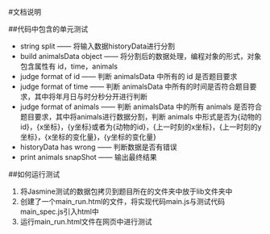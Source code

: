 #文档说明

##代码中包含的单元测试
- string split —— 将输入数据historyData进行分割
- build animalsData object —— 将分割后的数据处理，编程对象的形式，对象包含属性有 id，time，animals
- judge format of id —— 判断 animalsData 中所有的 id 是否题目要求
- judge format of time —— 判断 animalsData 中所有的时间是否符合题目要求，其中将年月日与时分秒分开进行判断
- judge format of animals —— 判断 animalsData 中的所有 animals 是否符合题目要求，其中将animals进行数据分割，判断 animals 中形式是否为{动物的id}，{x坐标}，{y坐标}或者为{动物的id}，{上一时刻的x坐标}，{上一时刻的y坐标}，{x坐标的变化量}，{y坐标的变化量}
- historyData has wrong —— 判断数据是否有错误
- print animals snapShot —— 输出最终结果

##如何运行测试
1. 将Jasmine测试的数据包拷贝到题目所在的文件夹中放于lib文件夹中
2. 创建了一个main_run.html的文件，将实现代码main.js与测试代码main_spec.js引入html中
3. 运行main_run.html文件在网页中进行测试